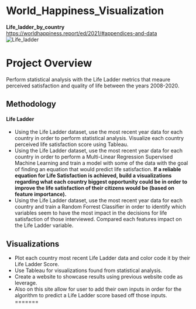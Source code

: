 # World_Happiness_Visualization

**Life_ladder_by_country**
https://worldhappiness.report/ed/2021/#appendices-and-data
![Life_ladder](https://user-images.githubusercontent.com/85839235/140621693-465df65b-a2e8-49fe-907c-1e273fd1a5e6.png)

# Project Overview
Perform statistical analysis with the Life Ladder metrics that meaure perceived satisfaction and quality of life between the years 2008-2020. 

## Methodology
#### Life Ladder ####
  - Using the Life Ladder dataset, use the most recent year data for each country in order to perform statistical analysis. Visualize each country perceived life satisfaction score using Tableau. 
  - Using the Life Ladder dataset, use the most recent year data for each country in order to perform a Multi-Linear Regression Supervised Machine Learning and train a model with some of the data with the goal of finding an equation that would predict life satisfaction. **If a reliable equation for Life Satisfaction is achieved, build a visualizations regarding what each country biggest opportunity could be in order to improve the life satisfaction of their citizens would be (based on feature importance).**
  - Using the Life Ladder dataset, use the most recent year data for each country and train a Random Forrest Classifier in order to identify which variables seem to have the most impact in the decisions for life satisfaction of those interviewed. Compared each features impact on the Life Ladder variable. 

## Visualizations
  - Plot each country most recent Life Ladder data and color code it by their Life Ladder Score. 
  - Use Tableau for visualizations found from statistical analysis. 
  - Create a website to showcase results using previous website code as leverage. 
  - Also on this site allow for user to add their own inputs in order for the algorithm to predict a Life Ladder score based off those inputs. 
=======
